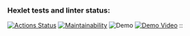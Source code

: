 ### Hexlet tests and linter status:
[![Actions Status](https://github.com/brSheremet/python-project-49/actions/workflows/hexlet-check.yml/badge.svg)](https://github.com/brSheremet/python-project-49/actions)
[![Maintainability](https://api.codeclimate.com/v1/badges/e7a2bb0f95a231bd3d1d/maintainability)](https://codeclimate.com/github/brSheremet/python-project-49/maintainabilityi)
![Demo](https://asciinema.org/a/lp4gcxVOIQxjiLoSTTsxSa5uG.svg)
[![Demo Video](https://asciinema.org/a/df3SFcBUUQm4ToDIaqjW9u3fc.svg)](https://asciinema.org/a/df3SFcBUUQm4ToDIaqjW9u3fc)
::
